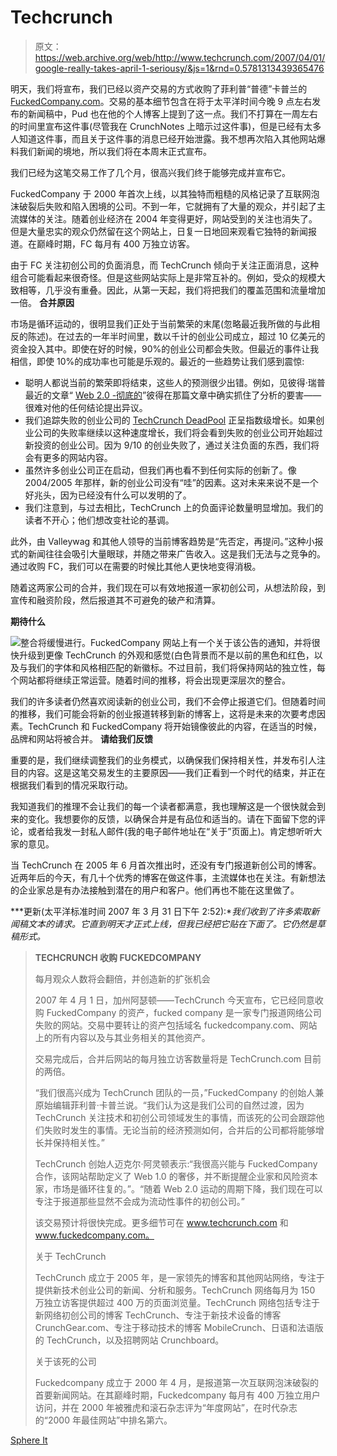# Techcrunch

> 原文：<https://web.archive.org/web/http://www.techcrunch.com/2007/04/01/google-really-takes-april-1-seriousy/&js=1&rnd=0.5781313439365476>

明天，我们将宣布，我们已经以资产交易的方式收购了菲利普“普德”卡普兰的[FuckedCompany.com](https://web.archive.org/web/20070402001039/http://www.fuckedcompany.com/)。交易的基本细节包含在将于太平洋时间今晚 9 点左右发布的新闻稿中，Pud 也在他的个人博客上提到了这一点。我们不打算在一周左右的时间里宣布这件事(尽管我在 CrunchNotes 上暗示过这件事)，但是已经有太多人知道这件事，而且关于这件事的消息已经开始泄露。我不想再次陷入其他网站爆料我们新闻的境地，所以我们将在本周末正式宣布。

我们已经为这笔交易工作了几个月，很高兴我们终于能够完成并宣布它。

FuckedCompany 于 2000 年首次上线，以其独特而粗糙的风格记录了互联网泡沫破裂后失败和陷入困境的公司。不到一年，它就拥有了大量的观众，并引起了主流媒体的关注。随着创业经济在 2004 年变得更好，网站受到的关注也消失了。但是大量忠实的观众仍然留在这个网站上，日复一日地回来观看它独特的新闻报道。在巅峰时期，FC 每月有 400 万独立访客。

由于 FC 关注初创公司的负面消息，而 TechCrunch 倾向于关注正面消息，这种组合可能看起来很奇怪。但是这些网站实际上是非常互补的。例如，受众的规模大致相等，几乎没有重叠。因此，从第一天起，我们将把我们的覆盖范围和流量增加一倍。
 **合并原因**

市场是循环运动的，很明显我们正处于当前繁荣的末尾(忽略最近我所做的与此相反的陈述)。在过去的一年半时间里，数以千计的创业公司成立，超过 10 亿美元的资金投入其中。即使在好的时候，90%的创业公司都会失败。但最近的事件让我相信，即使 10%的成功率也可能是乐观的。最近的一些趋势让我们感到震惊:

*   聪明人都说当前的繁荣即将结束，这些人的预测很少出错。例如，见彼得·瑞普最近的文章“ [Web 2.0 -彻底的](https://web.archive.org/web/20070402001039/http://earlystagevc.typepad.com/earlystagevc/2007/03/web_20.html)”彼得在那篇文章中确实抓住了分析的要害——很难对他的任何结论提出异议。
*   我们追踪失败的创业公司的 [TechCrunch DeadPool](https://web.archive.org/web/20070402001039/http://www.techcrunch.com/tag/deadpool) 正呈指数级增长。如果创业公司的失败率继续以这种速度增长，我们将会看到失败的创业公司开始超过新投资的创业公司。因为 9/10 的创业失败了，通过关注负面的东西，我们将会有更多的网站内容。
*   虽然许多创业公司正在启动，但我们再也看不到任何实际的创新了。像 2004/2005 年那样，新的创业公司没有“哇”的因素。这对未来来说不是一个好兆头，因为已经没有什么可以发明的了。
*   我们注意到，与过去相比，TechCrunch 上的负面评论数量明显增加。我们的读者不开心；他们想改变社论的基调。

此外，由 Valleywag 和其他人领导的当前博客趋势是“先否定，再提问。”这种小报式的新闻往往会吸引大量眼球，并随之带来广告收入。这是我们无法与之竞争的。通过收购 FC，我们可以在需要的时候比其他人更快地变得消极。

随着这两家公司的合并，我们现在可以有效地报道一家初创公司，从想法阶段，到宣传和融资阶段，然后报道其不可避免的破产和清算。

**期待什么**

![](img/139bd23e511d7fa81d80457e716e0bb4.png)整合将缓慢进行。FuckedCompany 网站上有一个关于该公告的通知，并将很快升级到更像 TechCrunch 的外观和感觉(白色背景而不是以前的黑色和红色，以及与我们的字体和风格相匹配的新徽标。不过目前，我们将保持网站的独立性，每个网站都将继续正常运营。随着时间的推移，将会出现更深层次的整合。

我们的许多读者仍然喜欢阅读新的创业公司，我们不会停止报道它们。但随着时间的推移，我们可能会将新的创业报道转移到新的博客上，这将是未来的次要考虑因素。TechCrunch 和 FuckedCompany 将开始镜像彼此的内容，在适当的时候，品牌和网站将被合并。
 **请给我们反馈**

重要的是，我们继续调整我们的业务模式，以确保我们保持相关性，并发布引人注目的内容。这是这笔交易发生的主要原因——我们正看到一个时代的结束，并正在根据我们看到的情况采取行动。

我知道我们的推理不会让我们的每一个读者都满意，我也理解这是一个很快就会到来的变化。我想要你的反馈，以确保合并是有品位和适当的。请在下面留下您的评论，或者给我发一封私人邮件(我的电子邮件地址在“关于”页面上)。肯定想听听大家的意见。

当 TechCrunch 在 2005 年 6 月首次推出时，还没有专门报道新创公司的博客。近两年后的今天，有几十个优秀的博客在做这件事，主流媒体也在关注。有新想法的企业家总是有办法接触到潜在的用户和客户。他们再也不能在这里做了。

***更新(太平洋标准时间 2007 年 3 月 31 日下午 2:52):**我们收到了许多索取新闻稿文本的请求。它直到明天才正式上线，但我已经把它贴在下面了。它仍然是草稿形式。*

> **TECHCRUNCH 收购 FUCKEDCOMPANY**
> 
> 每月观众人数将会翻倍，并创造新的扩张机会
> 
> 2007 年 4 月 1 日，加州阿瑟顿——TechCrunch 今天宣布，它已经同意收购 FuckedCompany 的资产，fucked company 是一家专门报道网络公司失败的网站。交易中要转让的资产包括域名 fuckedcompany.com、网站上的所有内容以及与其业务相关的其他资产。
> 
> 交易完成后，合并后网站的每月独立访客数量将是 TechCrunch.com 目前的两倍。
> 
> “我们很高兴成为 TechCrunch 团队的一员，”FuckedCompany 的创始人兼原始编辑菲利普·卡普兰说。“我们认为这是我们公司的自然过渡，因为 TechCrunch 关注技术和初创公司领域发生的事情，而该死的公司会跟踪他们失败时发生的事情。无论当前的经济预测如何，合并后的公司都将能够增长并保持相关性。”
> 
> TechCrunch 创始人迈克尔·阿灵顿表示:“我很高兴能与 FuckedCompany 合作，该网站帮助定义了 Web 1.0 的奢侈，并不断提醒企业家和风险资本家，市场是循环往复的。”。“随着 Web 2.0 运动的周期下降，我们现在可以专注于报道那些显然不会成为流动性事件的初创公司。”
> 
> 该交易预计将很快完成。更多细节可在 www.techcrunch.com 和 www.fuckedcompany.com。
> 
> 关于 TechCrunch
> 
> TechCrunch 成立于 2005 年，是一家领先的博客和其他网站网络，专注于提供新技术创业公司的新闻、分析和服务。TechCrunch 网络每月为 150 万独立访客提供超过 400 万的页面浏览量。TechCrunch 网络包括专注于新网络初创公司的博客 TechCrunch、专注于新技术设备的博客 CrunchGear.com、专注于移动技术的博客 MobileCrunch、日语和法语版的 TechCrunch，以及招聘网站 Crunchboard。
> 
> 关于该死的公司
> 
> Fuckedcompany 成立于 2000 年 4 月，是报道第一次互联网泡沫破裂的首要新闻网站。在其巅峰时期，Fuckedcompany 每月有 400 万独立用户访问，并在 2000 年被雅虎和滚石杂志评为“年度网站”，在时代杂志的“2000 年最佳网站”中排名第六。

[Sphere It](https://web.archive.org/web/20070402001039/http://www.sphere.com/search?q=sphereit:http://www.techcrunch.com/2007/03/31/techcrunch-has-acquired-fuckedcompanycom/ "Related Blogs & Articles")